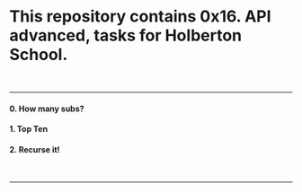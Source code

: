 <h1>This repository contains 0x16. API advanced, tasks for Holberton School.</h1>
<br>
<hr>
<h4>0. How many subs?</h4>
<h4>1. Top Ten </h4>
<h4>2. Recurse it! </h4>
<br>
<hr>